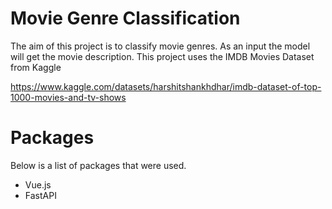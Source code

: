 # Movie Genre Classification

The aim of this project is to classify movie genres. As an input the model will get the movie description. This project uses the IMDB Movies Dataset from Kaggle

https://www.kaggle.com/datasets/harshitshankhdhar/imdb-dataset-of-top-1000-movies-and-tv-shows

# Packages

Below is a list of packages that were used.

- Vue.js
- FastAPI


